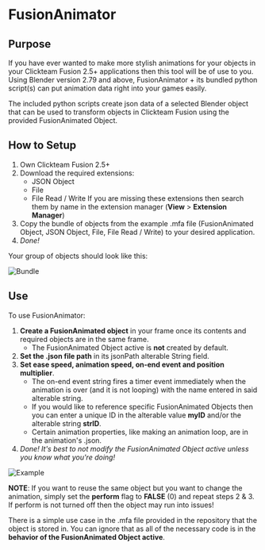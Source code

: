 # FusionAnimator

## Purpose
If you have ever wanted to make more stylish animations for your objects in your Clickteam Fusion 2.5+ applications then this tool will be of use to you.
Using Blender version 2.79 and above, FusionAnimator + its bundled python script(s) can put animation data right into your games easily.

The included python scripts create json data of a selected Blender object that can be used to transform objects in Clickteam Fusion using the provided FusionAnimated Object.

## How to Setup
1. Own Clickteam Fusion 2.5+
2. Download the required extensions:
   - JSON Object
   - File
   - File Read / Write
If you are missing these extensions then search them by name in the extension manager (**View** > **Extension Manager**)
3. Copy the bundle of objects from the example .mfa file (FusionAnimated Object, JSON Object, File, File Read / Write) to your desired application.
4. _Done!_

Your group of objects should look like this:

![Bundle](https://github.com/Mechlus/FusionAnimator/assets/82886093/4ff8e4ee-f5ed-4a5e-a1cf-c785fcec7926)

## Use
To use FusionAnimator:
1. **Create a FusionAnimated object** in your frame once its contents and required objects are in the same frame.
    - The FusionAnimated Object active is **not** created by default.  
2. **Set the .json file path** in its jsonPath alterable String field.
3. **Set ease speed, animation speed, on-end event and position multiplier**.
    - The on-end event string fires a timer event immediately when the animation is over (and it is not looping) with the name entered in said alterable string.
    - If you would like to reference specific FusionAnimated Objects then you can enter a unique ID in the alterable value **myID** and/or the alterable string **strID**.
    - Certain animation properties, like making an animation loop, are in the animation's .json.
4. _Done!_
_It's best to not modify the FusionAnimated Object active unless you know what you're doing!_

![Example](https://github.com/Mechlus/FusionAnimator/assets/82886093/991098ac-dacb-4dec-801d-0ff84ebf8a0f)

**NOTE**: If you want to reuse the same object but you want to change the animation, simply set the **perform** flag to **FALSE** (0) and repeat steps 2 & 3. If perform is not turned off then the object may run into issues!

There is a simple use case in the .mfa file provided in the repository that the object is stored in. You can ignore that as all of the necessary code is in the **behavior of the FusionAnimated Object active**.
